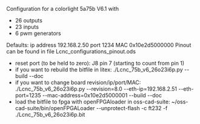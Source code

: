 Configuration for a colorlight 5a75b V6.1 with
- 26 outputs
- 23 inputs
- 6 pwm generators

Defaults: ip address 192.168.2.50 port 1234 MAC 0x10e2d5000000
Pinout can be found in file Lcnc_configurations_pinout.ods
- reset port (to be held to zero): J8 pin 7 (starting to count from pin 1)
- if you want to rebuild the bitfile in litex: ./Lcnc_75b_v6_26o23i6p.py --build --doc
- if you want to change board revision/ip/port/MAC: ./Lcnc_75b_v6_26o23i6p.py --revision=8.0 --eth-ip=192.168.2.51 --eth-port=1235 --mac-address=0x10e2d5000001 --build --doc
- load the bitfile to fpga with openFPGAloader in oss-cad-suite: ~/oss-cad-suite/bin/openFPGALoader --unprotect-flash -c ft232 -f ./Lcnc_75b_v6_26o23i6p.bit
